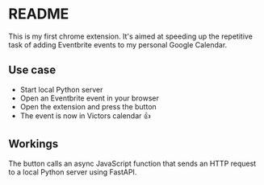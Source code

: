 # README
This is my first chrome extension. It's aimed at speeding up the repetitive task of adding Eventbrite events to my personal Google Calendar.

## Use case
- Start local Python server
- Open an Eventbrite event in your browser
- Open the extension and press the button
- The event is now in Victors calendar 👍

## Workings
The button calls an async JavaScript function that sends an HTTP request to a local Python server using FastAPI.
